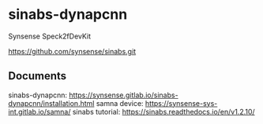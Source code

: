 # sinabs-dynapcnn
Synsense
Speck2fDevKit

https://github.com/synsense/sinabs.git

## Documents
sinabs-dynapcnn: https://synsense.gitlab.io/sinabs-dynapcnn/installation.html
samna device: https://synsense-sys-int.gitlab.io/samna/
sinabs tutorial: https://sinabs.readthedocs.io/en/v1.2.10/

